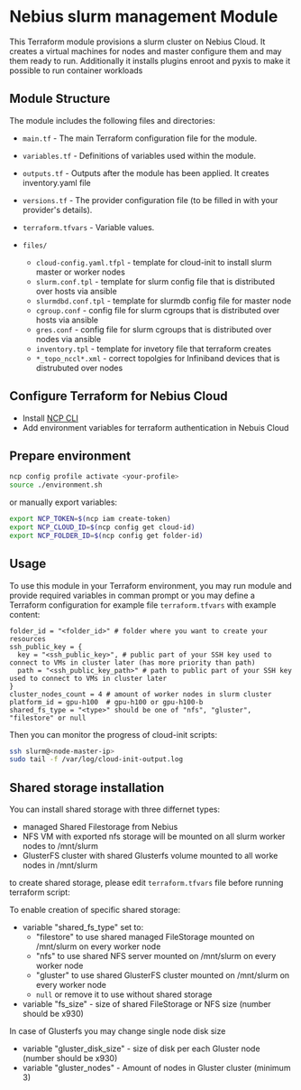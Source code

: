 # Nebius slurm management Module

This Terraform module provisions a slurm cluster on Nebius Cloud. It creates a virtual machines for nodes and master configure them and may them ready to run. Additionally it installs plugins enroot and pyxis to make it possible to run container workloads

## Module Structure

The module includes the following files and directories:

- `main.tf` - The main Terraform configuration file for the module.
- `variables.tf` - Definitions of variables used within the module.
- `outputs.tf` - Outputs after the module has been applied. It creates inventory.yaml file
- `versions.tf` - The provider configuration file (to be filled in with your provider's details).
- `terraform.tfvars` - Variable values.

- `files/`
  - `cloud-config.yaml.tfpl` - template for cloud-init to install slurm master or worker nodes
  - `slurm.conf.tpl` - template for slurm config file that is distributed over hosts via ansible
  - `slurmdbd.conf.tpl` - template for slurmdb config file for master node
  - `cgroup.conf` - config file for slurm cgroups that is distributed over hosts via ansible
  - `gres.conf` - config file for slurm cgroups that is distributed over nodes via ansible
  - `inventory.tpl` - template for invetory file that terraform creates
  - `*_topo_nccl*.xml` - correct topolgies for Infiniband devices that is distrubuted over nodes

## Configure Terraform for Nebius Cloud

- Install [NCP CLI](https://nebius.ai/docs/cli/quickstart)
- Add environment variables for terraform authentication in Nebuis Cloud

## Prepare environment
```bash
ncp config profile activate <your-profile>
source ./environment.sh
```

or manually export variables:
```bash
export NCP_TOKEN=$(ncp iam create-token)
export NCP_CLOUD_ID=$(ncp config get cloud-id)
export NCP_FOLDER_ID=$(ncp config get folder-id)
```

## Usage

To use this module in your Terraform environment, you may run module and provide required variables in comman prompt
or you may define a Terraform configuration for example file `terraform.tfvars` with example content:

```hcl
folder_id = "<folder_id>" # folder where you want to create your resources
ssh_public_key = {
  key = "<ssh_public_key>", # public part of your SSH key used to connect to VMs in cluster later (has more priority than path)
  path = "<ssh_public_key_path>" # path to public part of your SSH key used to connect to VMs in cluster later
}
cluster_nodes_count = 4 # amount of worker nodes in slurm cluster
platform_id = gpu-h100  # gpu-h100 or gpu-h100-b
shared_fs_type = "<type>" should be one of "nfs", "gluster", "filestore" or null
```

Then you can monitor the progress of cloud-init scripts:
```bash
ssh slurm@<node-master-ip>
sudo tail -f /var/log/cloud-init-output.log
```

## Shared storage installation

You can install shared storage with three differnet types:

- managed Shared Filestorage from Nebius
- NFS VM with exported nfs storage will be mounted on all slurm worker nodes to /mnt/slurm
- GlusterFS cluster with shared Glusterfs volume mounted to all worke nodes in /mnt/slurm

to create shared storage, please edit `terraform.tfvars` file before running terraform script:

To enable creation of specific shared storage:
- variable "shared_fs_type" set to:
  - "filestore" to use shared managed FileStorage mounted on /mnt/slurm on every worker node
  - "nfs" to use shared NFS server mounted on /mnt/slurm on every worker node
  - "gluster" to use shared GlusterFS cluster mounted on /mnt/slurm on every worker node
  - `null` or remove it to use without shared storage
- variable "fs_size" - size of shared FileStorage or NFS size (number should be x930)

In case of Glusterfs you may change single node disk size
- variable "gluster_disk_size" - size of disk per each Gluster node (number should be x930)
- variable "gluster_nodes" - Amount of nodes in Gluster cluster (minimum 3)
